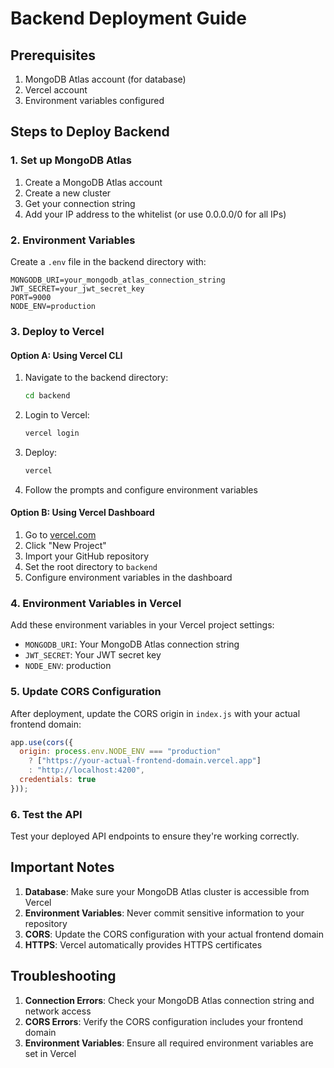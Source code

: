 # Backend Deployment Guide

## Prerequisites
1. MongoDB Atlas account (for database)
2. Vercel account
3. Environment variables configured

## Steps to Deploy Backend

### 1. Set up MongoDB Atlas
1. Create a MongoDB Atlas account
2. Create a new cluster
3. Get your connection string
4. Add your IP address to the whitelist (or use 0.0.0.0/0 for all IPs)

### 2. Environment Variables
Create a `.env` file in the backend directory with:
```
MONGODB_URI=your_mongodb_atlas_connection_string
JWT_SECRET=your_jwt_secret_key
PORT=9000
NODE_ENV=production
```

### 3. Deploy to Vercel

#### Option A: Using Vercel CLI
1. Navigate to the backend directory:
   ```bash
   cd backend
   ```

2. Login to Vercel:
   ```bash
   vercel login
   ```

3. Deploy:
   ```bash
   vercel
   ```

4. Follow the prompts and configure environment variables

#### Option B: Using Vercel Dashboard
1. Go to [vercel.com](https://vercel.com)
2. Click "New Project"
3. Import your GitHub repository
4. Set the root directory to `backend`
5. Configure environment variables in the dashboard

### 4. Environment Variables in Vercel
Add these environment variables in your Vercel project settings:
- `MONGODB_URI`: Your MongoDB Atlas connection string
- `JWT_SECRET`: Your JWT secret key
- `NODE_ENV`: production

### 5. Update CORS Configuration
After deployment, update the CORS origin in `index.js` with your actual frontend domain:
```javascript
app.use(cors({ 
  origin: process.env.NODE_ENV === "production" 
    ? ["https://your-actual-frontend-domain.vercel.app"] 
    : "http://localhost:4200", 
  credentials: true 
}));
```

### 6. Test the API
Test your deployed API endpoints to ensure they're working correctly.

## Important Notes

1. **Database**: Make sure your MongoDB Atlas cluster is accessible from Vercel
2. **Environment Variables**: Never commit sensitive information to your repository
3. **CORS**: Update the CORS configuration with your actual frontend domain
4. **HTTPS**: Vercel automatically provides HTTPS certificates

## Troubleshooting

1. **Connection Errors**: Check your MongoDB Atlas connection string and network access
2. **CORS Errors**: Verify the CORS configuration includes your frontend domain
3. **Environment Variables**: Ensure all required environment variables are set in Vercel 